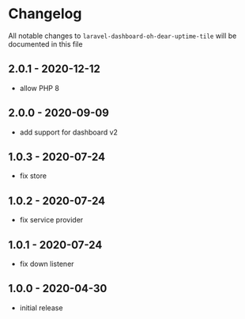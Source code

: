 # Changelog

All notable changes to `laravel-dashboard-oh-dear-uptime-tile` will be documented in this file

## 2.0.1 - 2020-12-12

- allow PHP 8

## 2.0.0 - 2020-09-09

- add support for dashboard v2

## 1.0.3 - 2020-07-24

- fix store

## 1.0.2 - 2020-07-24

- fix service provider

## 1.0.1 - 2020-07-24

- fix down listener

## 1.0.0 - 2020-04-30

- initial release
